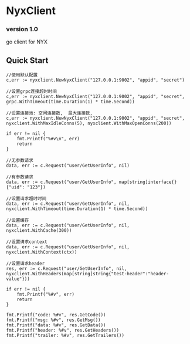  # NyxClient
 ### version 1.0

 go client for NYX 

 ## Quick Start
	//使用默认配置
	c,err := nyxclient.NewNyxClient("127.0.0.1:9002", "appid", "secret")

	//设置grpc连接超时时间
	c,err := nyxclient.NewNyxClient("127.0.0.1:9002", "appid", "secret", grpc.WithTimeout(time.Duration(1) * time.Second))

	//设置连接池: 空闲连接数,  最大连接数, 
	c,err := nyxclient.NewNyxClient("127.0.0.1:9002", "appid", "secret", nyxclient.WithMaxIdleConns(5), nyxclient.WithMaxOpenConns(200))

	if err != nil {
		fmt.Printf("%#v\n", err)
		return
	}

	//无参数请求
	data, err := c.Request("user/GetUserInfo", nil)

	//有参数请求
	data, err := c.Request("user/GetUserInfo", map[string]interface{}{"uid": "123"})

	//设置请求超时时间
	data, err := c.Request("user/GetUserInfo", nil, nyxclient.WithTimeout(time.Duration(1) * time.Second))

	//设置缓存
	data, err := c.Request("user/GetUserInfo", nil, nyxclient.WithCache(300))

	//设置请求context
	data, err := c.Request("user/GetUserInfo", nil, nyxclient.WithContext(ctx))

	//设置请求header
	res, err := c.Request("user/GetUserInfo", nil, nyxclient.WithHeaders(map[string]string{"test-header":"header-value"}))

	if err != nil {
		fmt.Printf("%#v", err)
		return
	}

	fmt.Printf("code: %#v", res.GetCode())
	fmt.Printf("msg: %#v", res.GetMsg())
	fmt.Printf("data: %#v", res.GetData())
	fmt.Printf("header: %#v", res.GetHeaders())
	fmt.Printf("trailer: %#v", res.GetTrailers())
